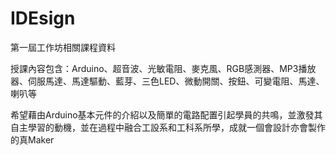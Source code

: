 # IDEsign
第一屆工作坊相關課程資料

授課內容包含：Arduino、超音波、光敏電阻、麥克風、RGB感測器、MP3播放器、伺服馬達、馬達驅動、藍芽、三色LED、微動開關、按鈕、可變電阻、馬達、喇叭等

希望藉由Arduino基本元件的介紹以及簡單的電路配置引起學員的共鳴，並激發其自主學習的動機，並在過程中融合工設系和工科系所學，成就一個會設計亦會製作的真Maker
